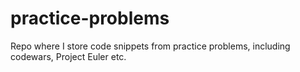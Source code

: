 # practice-problems
Repo where I store code snippets from practice problems, including codewars, Project Euler etc.
